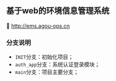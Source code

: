 ## 基于web的环境信息管理系统

🔗 http://ems.agou-ops.cn

### 分支说明

- `INIT`分支：初始化项目；
- `auth_app`分支：系统认证登录模块；
- `main`分支：项目主要分支；

